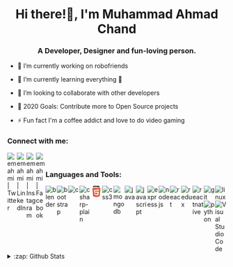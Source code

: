 <h1 align="center">Hi there!👋, I'm Muhammad Ahmad Chand</h1>
<h3 align="center">A Developer, Designer and fun-loving person.</h3>

- 🔭 I’m currently working on robofriends

- 🌱 I’m currently learning everything 🤣

- 👯 I’m looking to collaborate with other developers

- 🥅 2020 Goals: Contribute more to Open Source projects

- ⚡ Fun fact I'm a coffee addict and love to do video gaming


### Connect with me:


[<img align="left" alt="emahmi | Twitter" width="22px" src="https://cdn.jsdelivr.net/npm/simple-icons@v3/icons/twitter.svg" />][twitter]
[<img align="left" alt="emahmi | LinkedIn" width="22px" src="https://cdn.jsdelivr.net/npm/simple-icons@v3/icons/linkedin.svg" />][linkedin]
[<img align="left" alt="emahmi | Instagram" width="22px" src="https://cdn.jsdelivr.net/npm/simple-icons@v3/icons/instagram.svg" />][instagram]
[<img align="left" alt="emahmi | Facebook" width="22px" src="https://cdn.jsdelivr.net/npm/simple-icons@v3/icons/facebook.svg" />][facebook]

<br />

### Languages and Tools:

<img align="left" src="https://download.blender.org/branding/community/blender_community_badge_white.svg" alt="blender" width="26px"/> 
<img align="left" src="https://devicons.github.io/devicon/devicon.git/icons/bootstrap/bootstrap-plain.svg" alt="bootstrap" width="26px"/> 
<img align="left" src="https://devicons.github.io/devicon/devicon.git/icons/c/c-original.svg" alt="c" width="26px"/> 
<img align="left" src="https://upload.wikimedia.org/wikipedia/commons/7/7a/C_Sharp_logo.svg" alt="csharp-plain" width="26px"/>
<img align="left" src="https://raw.githubusercontent.com/github/explore/80688e429a7d4ef2fca1e82350fe8e3517d3494d/topics/html/html.png" alt="HTML5" width="26px" />
<img align="left" src="https://devicons.github.io/devicon/devicon.git/icons/css3/css3-original-wordmark.svg" alt="css3" width="26px"/> 
<img align="left" src="https://devicons.github.io/devicon/devicon.git/icons/mongodb/mongodb-original-wordmark.svg" alt="mongodb" width="26px"/> 
<img align="left" src="https://devicons.github.io/devicon/devicon.git/icons/java/java-original-wordmark.svg" alt="java" width="26px"/> 
<img align="left" src="https://devicons.github.io/devicon/devicon.git/icons/javascript/javascript-original.svg" alt="javascript" width="26px"/> 
<img align="left" src="https://devicons.github.io/devicon/devicon.git/icons/express/express-original-wordmark.svg" alt="express" width="26px"/> 
<img align="left" src="https://devicons.github.io/devicon/devicon.git/icons/nodejs/nodejs-original-wordmark.svg" alt="nodejs" width="26px"/> 
<img align="left" src="https://devicons.github.io/devicon/devicon.git/icons/react/react-original-wordmark.svg" alt="react" width="26px"/> 
<img align="left" src="https://devicons.github.io/devicon/devicon.git/icons/redux/redux-original.svg" alt="redux" width="26px"/>
<img align="left" src="https://reactnative.dev/img/header_logo.svg" alt="reactnative" width="26px"/> 
<img align="left" src="https://www.vectorlogo.zone/logos/git-scm/git-scm-icon.svg" alt="git" width="26px"/> 
<img align="left" src="https://devicons.github.io/devicon/devicon.git/icons/linux/linux-original.svg" alt="linux" width="26px"/> <br>
<img align="left" src="https://devicons.github.io/devicon/devicon.git/icons/python/python-original.svg" alt="python" width="26px"/>
<img align="left" src="https://upload.wikimedia.org/wikipedia/commons/9/9a/Visual_Studio_Code_1.35_icon.svg" alt="Visual Studio Code" width="26px" />

<br />
<br />

<details>
  <summary>:zap: Github Stats</summary>
  <img align="left" alt="emahmi's Github Stats" src="https://github-readme-stats.vercel.app/api?username=emahmi&show_icons=true&hide_border=true" />
 </details>
 
 
[website]: https://
[twitter]: https://twitter.com/em_ahmii
[youtube]: https://youtube.com/
[instagram]: https://instagram.com/em_ahmi
[linkedin]: https://linkedin.com/in/muhammad-ahmad-chand-740923176/
[facebook]: https://www.facebook.com/ahmad.chand.148/
